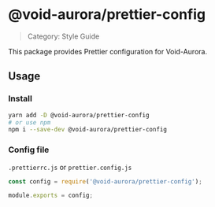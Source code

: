 # @void-aurora/prettier-config

> Category: Style Guide

This package provides Prettier configuration for Void-Aurora.

## Usage

### Install

```sh
yarn add -D @void-aurora/prettier-config
# or use npm
npm i --save-dev @void-aurora/prettier-config
```

### Config file

`.prettierrc.js` or `prettier.config.js`

```js
const config = require('@void-aurora/prettier-config');

module.exports = config;
```
